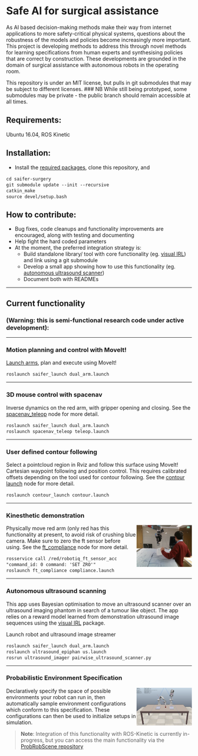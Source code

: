 # Safe AI for surgical assistance

<img align="right" alt="" src="https://github.com/ipab-rad/saifer-surgery/blob/master/docs/images/front.png" width="400" />  As AI based decision-making methods make their way from internet applications to more safety-critical physical systems, questions about the robustness of the models and policies become increasingly more important. This project is developing methods to address this through novel methods for learning specifications from human experts and synthesising policies that are correct by construction. These developments are grounded in the domain of surgical assistance with autonomous robots in the operating room.

This repository is under an MIT license, but pulls in git submodules that may be subject to different licenses. ### NB While still being prototyped, some submodules may be private - the public branch should remain accessible at all times.

## Requirements:

Ubuntu 16.04, ROS Kinetic
## Installation:

- Install the [required packages](https://github.com/ipab-rad/saifer-surgery/wiki/Required-packages), clone this repository, and
```
cd saifer-surgery
git submodule update --init --recursive
catkin_make
source devel/setup.bash
```

## How to contribute:

- Bug fixes, code cleanups and functionality improvements are encouraged, along with testing and documenting
- Help fight the hard coded parameters
- At the moment, the preferred integration strategy is: 
  - Build standalone library/ tool with core functionality (eg. [visual IRL](https://github.com/ipab-rad/visual_irl/tree/4bd514caab754971353f7e77a481f564f747c311)) and link using a git submodule
  - Develop a small app showing how to use this functionality (eg. [autonomous ultrasound scanner](https://github.com/ipab-rad/saifer-surgery/tree/master/src/saif_apps/src/ultrasound_imager))
  - Document both with READMEs
___
## Current functionality 
### (Warning: this is semi-functional research code under active development):

___
### Motion planning and control with MoveIt!

<img align="right" alt="" src="https://github.com/ipab-rad/saifer-surgery/blob/master/docs/images/arms.gif" width="150" /> [Launch arms](https://github.com/ipab-rad/saifer-surgery/tree/master/src/saif_ui/saifer_launch), plan and execute using MoveIt!
```
roslaunch saifer_launch dual_arm.launch
```

___

### 3D mouse control with spacenav

<img align="right" alt="" src="http://wiki.ros.org/spacenav_node?action=AttachFile&do=get&target=spacenav.png" width="120" /> Inverse dynamics on the red arm, with gripper opening and closing. See the [spacenav_teleop](https://github.com/ipab-rad/spacenav_teleop) node for more detail.
```
roslaunch saifer_launch dual_arm.launch
roslaunch spacenav_teleop teleop.launch
```

___
### User defined contour following

<img align="right" alt="" src="https://github.com/ipab-rad/saifer-surgery/blob/master/src/saif_apps/contour_launch/ims/surface.gif" width="150" /> Select a pointcloud region in Rviz and follow this surface using MoveIt! Cartesian waypoint following and position control. This requires calibrated offsets depending on the tool used for contour following. See the [contour launch](./src/saif_apps/contour_launch) node for more detail.
```
roslaunch contour_launch contour.launch
```

___
### Kinesthetic demonstration

<img align="right" alt="" src="https://github.com/ipab-rad/ft_compliance/blob/master/ims/demo.gif" width="150" />Physically move red arm (only red has this functionality at present, to avoid risk of crushing blue camera. Make sure to zero the ft sensor before using. See the [ft_compliance](https://github.com/ipab-rad/ft_compliance) node for more detail.
```
rosservice call /red/robotiq_ft_sensor_acc "command_id: 0 command: 'SET ZRO'"
roslaunch ft_compliance compliance.launch
```

___
### Autonomous ultrasound scanning

<img align="right" alt="" src="https://github.com/ipab-rad/saifer-surgery/blob/master/docs/images/scan.gif" width="150"/>This app uses Bayesian optimisation to move an ultrasound scanner over an ultrasound imaging phantom in search of a tumour like object. The app relies on a reward model learned from demonstration ultrasound image sequences using the [visual IRL](https://github.com/ipab-rad/visual_irl/tree/4bd514caab754971353f7e77a481f564f747c311) package. 

Launch robot and ultrasound image streamer
```
roslaunch saifer_launch dual_arm.launch
roslaunch ultrasound_epiphan us.launch
rosrun ultrasound_imager pairwise_ultrasound_scanner.py
```

___
### Probabilistic Environment Specification

<img align="right" alt="" src="https://github.com/craigiedon/ProbRobScene/blob/master/pictures/dualArm.png" width="150"/>
Declaratively specify the space of possible environments your robot can run in, then automatically sample environment configurations which conform to this specification. These configurations can then be used to initialize setups in simulation.

> __Note__: Integration of this functionality with ROS-Kinetic is currently in-progress, but you can access the main functionality via the [ProbRobScene repository](https://github.com/craigiedon/ProbRobScene)
